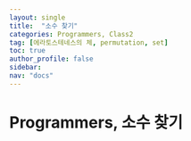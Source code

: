 ```yaml
---
layout: single
title:  "소수 찾기"
categories: Programmers, Class2
tag: [에라토스테네스의 체, permutation, set]
toc: true
author_profile: false
sidebar: 
nav: "docs"
---
```


# Programmers, 소수 찾기
